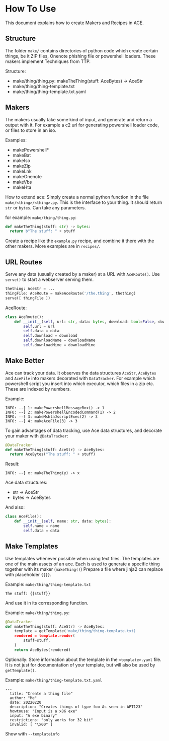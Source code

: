 # How To Use

This document explains how to create Makers and Recipes in ACE.


## Structure

The folder `make/` contains directories of python code which
create certain things, be it ZIP files, Onenote phishing file or
powershell loaders. These makers implement Techniques from TTP.

Structure:
* make/thing/thing.py: makeTheThing(stuff: AceBytes) -> AceStr
* make/thing/thing-template.txt
* make/thing/thing-template.txt.yaml


## Makers

The makers usually take some kind of input, and generate and return a output with it. 
For example a c2 url for generating powershell loader code, or files to store in an iso. 

Examples:
* makePowershell*
* makeBat
* makeIso
* makeZip
* makeLnk
* makeOnenote
* makeVbs
* makeHta

How to extend ace: Simply create a normal python function in the file `make/<thing>/<thing>.py`. This is the interface to your thing. 
It should return `str` or `bytes`. Can take any parameters.

for example: `make/thing/thing.py`:
```py
def makeTheThing(stuff: str) -> bytes:
  return b"The stuff: " + stuff
```

Create a recipe like the `example.py` recipe, 
and combine it there with the other makers. 
More examples are in `recipes/`.


## URL Routes

Serve any data (usually created by a maker) at a URL with `AceRoute()`. 
Use `serve()` to start a webserver serving them.

```py
thething: AceStr = ...
thingFile: AceRoute = makeAceRoute('/the.thing', thething)
serve([ thingFile ])
```

AceRoute:
```py
class AceRoute():
    def __init__(self, url: str, data: bytes, download: bool=False, downloadName: str='', downloadMime: str=None):
        self.url = url
        self.data = data
        self.download = download
        self.downloadName = downloadName
        self.downloadMime = downloadMime
```


## Make Better

Ace can track your data. It observes the data structures
`AceStr`, `AceBytes` and `AceFile` into makers decorated
with `DataTracker`. For example which powershell script
you insert into which executor, which files in a zip etc. 
These are indexed by numbers.

Example: 
```
INFO: --[ 1: makePowershellMessageBox() -> 1
INFO: --[ 2: makePowershellEncodedCommand(1) -> 2
INFO: --[ 3: makeMshtaJscriptExec(2) -> 3
INFO: --[ 4: makeAceFile(3) -> 3
```

To gain advantages of data tracking, use Ace data structures, and 
decorate your maker with `@DataTracker`:

```py
@DataTracker
def makeTheThing(stuff: AceStr) -> AceBytes:
  return AceBytes("The stuff: " + stuff)
```

Result:
```
INFO: --[ x: makeTheThing(y) -> x
```

Ace data structures: 
* str -> AceStr
* bytes -> AceBytes

And also:
```py
class AceFile():
    def __init__(self, name: str, data: bytes):
        self.name = name
        self.data = data
```


## Make Templates

Use templates whenever possible when using text files.
The templates are one of the main assets of an ace. Each
is used to generate a specific thing together with its maker (`makeThing()`)
Prepare a file where
jinja2 can replace with placeholder `{{}}`.

Example: `make/thing/thing-template.txt`
```
The stuff: {{stuff}}
```

And use it in its corresponding function. 

Example: `make/thing/thing.py`:

```py
@DataTracker
def makeTheThing(stuff: AceStr) -> AceBytes:
    template = getTemplate('make/thing/thing-template.txt)
    rendered = template.render(
        stuff=stuff,
    )
    return AceBytes(rendered)
```

Optionally: Store information about the template in the 
`<template>.yaml` file. It is not just for documentation
of your template, but will also be used by `getTemplate()`.

Example: `make/thing/thing-template.txt.yaml`
```
---
  title: "Create a thing file"
  author: "Me"
  date: 20220220
  description: "Creates things of type foo As seen in APT123"
  howtouse: "Input is a x86 exe"
  input: "A exe binary"
  restrictions: "only works for 32 bit"
  invalid: [ "\x00" ]
```

Show with `--templateinfo`

